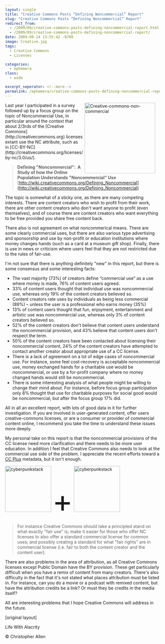 ```yaml
---
layout: single
title: "Creative Commons Posts “Defining Noncommercial” Report"
slug: "Creative Commons Posts “Defining Noncommercial” Report"
redirect_from:
  - /2009/09/creative-commons-posts-defining-noncommercial-report.html
  - /2009/09/creative-commons-posts-defining-noncommercial-report/
date: 2009-09-14 13:55:42 -0700
image: Creative.jpg
tags: 
  - Creative Commons
  - Licenses

categories:
  - ephemera
class:
  - wide

excerpt_seperator: <!--more-->
permalink: /ephemera/creative-commons-posts-defining-noncommercial-report/
---
```


<img width="230px" style=" margin-right:15px" align="right"   src="{{ site.url }}{{ site.baseurl }}/assets/images/Creative.jpg" alt="Creative-commons-non-commercial"/>
Last year I participated in a survey followed up by a focus group on the topic of Noncommercial Use, in particular around the context that about 2/3rds of the [Creative Commons](http://creativecommons.org) licenses extant use the NC attribute, such as in [CC-BY-NC](http://creativecommons.org/licenses/by-nc/3.0/us/).

> **Defining "Noncommercial":  A Study of how the Online Population Understands "Noncommercial" Use**  
> [http://wiki.creativecommons.org/Defining_Noncommercial](http://wiki.creativecommons.org/Defining_Noncommercial)

The topic is somewhat of a sticky one, as there are many competing interests. There are content creators who wish to profit from their work, there are other content creators who don't want anyone to profit (even themselves), and of course there are content creators who want everything to be free provided you share free content back.

There also is not agreement on what noncommerical means. There are some clearly commercial uses, but there are also various type advertising and sponsorship and use by non-profit or education institutions where money changes hands (such as a card at a museum gift shop). Finally, there is use in news or criticism where users feel that they are not restricted due to the rules of fair-use.

I'm not sure that there is anything definitely "new" in this report, but there is some consensus and some interesting facts:

* The vast majority (73%) of creators define “commercial use” as a use where money is made, 76% of content users agreed.
* 33% of content users thought that individual use was noncommercial use, whereas only 19% of the content creators believed so.
* Content creators rate uses by individuals as being less commercial (89%) – unless the user is a professional who earns money (35%)
* 13% of content users thought that fun, enjoyment, entertainment and artistic use was noncommercial use, whereas only 3% of content creators believed so.
* 52% of the content creators don't believe that content users understand the noncommercial provision, and 43% believe that content users don't respect the term.
* 50% of the content creators have been contacted about licensing their noncommercial content, 24% of the content creators have attempted to contact another creator about appropriate use of a CC license.
* There is a lack of agreement on a lot of edge cases of noncommercial use. For instance, some feel cost-recovery is acceptable noncommercial use, money exchanged hands for a charitable use would be noncommercial, or use by a for-profit company where no money changed hands would still be noncommercial.
* There is some interesting analysis of what people might be willing to change their mind about. For instance, before focus group participation only 8% thought that use for charitable purposes for social good would be noncommercial, but after the focus group 17% did.

All in all an excellent report, with lots of good data in it for further investigation. If you are involved in user-generated content, offer users creative-commons licenses, or are a consumer or provider of commercial content online, I recommend you take the time to understand these issues more deeply.

My personal take on this report is that the noncommercial provisions of the CC license need more clarification and there needs to be more user education. In addition I feel that Creative Commons also needs to look at the commercial use side of the problem. I appreciate the recent efforts toward a [CC Plus](http://wiki.creativecommons.org/CCPlus) metadata, but it isn't enough.

<img  width="150px" src="{{ site.url }}{{ site.baseurl }}/assets/images/Cc-by-nc-3.0-88x31.png" alt="cyberpunkstack"/> <span style="font-size:100px; margin-top:20px;">+</span>
<img width="150px"   src="{{ site.url }}{{ site.baseurl }}/assets/images/Commercial-license-button.png" alt="cyberpunkstack"/>

> For instance Creative Commons should take a principled stand on what exactly "fair use" is; make it easier for those who offer NC licenses to also offer a standard commercial license for common uses; and possibly creating a standard for what "fair rights" are in commercial license (i.e. fair to both the content creator and the content user).

There are also problems in the area of attribution, as all Creative Commons licenses except Public Domain have the BY provision. These get particularly difficult when you have a remix of content from many creators. There's also difficulty in the fact that it's not stated what places attribution must be listed in. For instance, can you do a movie or a podcast with remixed content, but have the attribution credits be a link? Or must they be credits in the media itself?

All are interesting problems that I hope Creative Commons will address in the future.

[original layout]

<!-- [Social Software](/tags/social-software/) [noncommercial](/tags/noncommercial/) [creative commons](/tags/creative-commons/) [cc](/tags/cc/) [cc by nc](/tags/cc-by-nc/) [content](/tags/content/) [use](/tags/use/) [users](/tags/users/) [creation](/tags/creation/) [creators](/tags/creators/) [license](/tags/license/) [report](/tags/report/) [data](/tags/data/) [survey](/tags/survey/) [focus group](/tags/focus-group/) [ugc](/tags/ugc/) [user-generated content](/tags/user-generated-content/) [commercial use](/tags/commercial-use/) [attribution](/tags/attribution/) -->

Life With Alacrity

© Christopher Allen